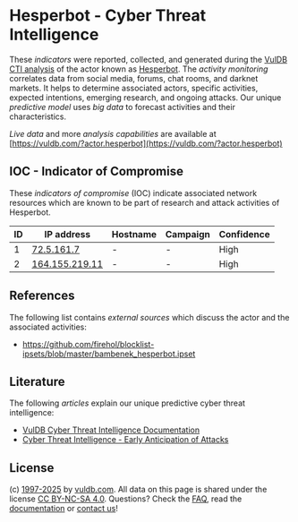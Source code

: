 # Hesperbot - Cyber Threat Intelligence

These _indicators_ were reported, collected, and generated during the [VulDB CTI analysis](https://vuldb.com/?kb.cti) of the actor known as [Hesperbot](https://vuldb.com/?actor.hesperbot). The _activity monitoring_ correlates data from social media, forums, chat rooms, and darknet markets. It helps to determine associated actors, specific activities, expected intentions, emerging research, and ongoing attacks. Our unique _predictive model_ uses _big data_ to forecast activities and their characteristics.

_Live data_ and more _analysis capabilities_ are available at [https://vuldb.com/?actor.hesperbot](https://vuldb.com/?actor.hesperbot)

## IOC - Indicator of Compromise

These _indicators of compromise_ (IOC) indicate associated network resources which are known to be part of research and attack activities of Hesperbot.

ID | IP address | Hostname | Campaign | Confidence
-- | ---------- | -------- | -------- | ----------
1 | [72.5.161.7](https://vuldb.com/?ip.72.5.161.7) | - | - | High
2 | [164.155.219.11](https://vuldb.com/?ip.164.155.219.11) | - | - | High

## References

The following list contains _external sources_ which discuss the actor and the associated activities:

* https://github.com/firehol/blocklist-ipsets/blob/master/bambenek_hesperbot.ipset

## Literature

The following _articles_ explain our unique predictive cyber threat intelligence:

* [VulDB Cyber Threat Intelligence Documentation](https://vuldb.com/?kb.cti)
* [Cyber Threat Intelligence - Early Anticipation of Attacks](https://www.scip.ch/en/?labs.20201022)

## License

(c) [1997-2025](https://vuldb.com/?kb.changelog) by [vuldb.com](https://vuldb.com/?kb.about). All data on this page is shared under the license [CC BY-NC-SA 4.0](https://creativecommons.org/licenses/by-nc-sa/4.0/). Questions? Check the [FAQ](https://vuldb.com/?kb.faq), read the [documentation](https://vuldb.com/?kb) or [contact us](https://vuldb.com/?contact)!

